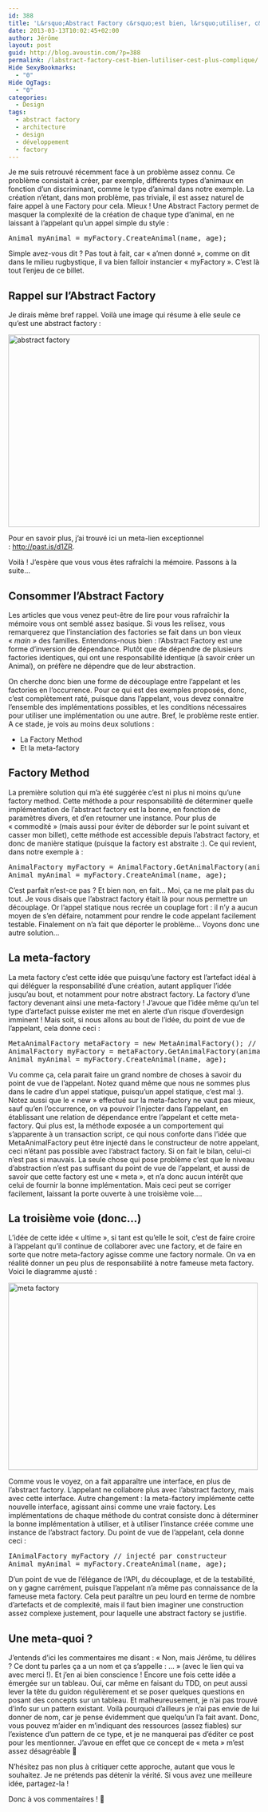 ```yaml
---
id: 388
title: 'L&rsquo;Abstract Factory c&rsquo;est bien, l&rsquo;utiliser, c&rsquo;est plus compliqué'
date: 2013-03-13T10:02:45+02:00
author: Jérôme
layout: post
guid: http://blog.avoustin.com/?p=388
permalink: /labstract-factory-cest-bien-lutiliser-cest-plus-complique/
Hide SexyBookmarks:
  - "0"
Hide OgTags:
  - "0"
categories:
  - Design
tags:
  - abstract factory
  - architecture
  - design
  - développement
  - factory
---
```


Je me suis retrouvé récemment face à un problème assez connu. Ce problème consistait à créer, par exemple, différents types d&rsquo;animaux en fonction d&rsquo;un discriminant, comme le type d&rsquo;animal dans notre exemple. La création n&rsquo;étant, dans mon problème, pas triviale, il est assez naturel de faire appel à une Factory pour cela. Mieux ! Une Abstract Factory permet de masquer la complexité de la création de chaque type d&rsquo;animal, en ne laissant à l&rsquo;appelant qu&rsquo;un appel simple du style :

<pre class="brush: csharp; title: C#; notranslate" title="C#">Animal myAnimal = myFactory.CreateAnimal(name, age);</pre>

Simple avez-vous dit ? Pas tout à fait, car « a&rsquo;men donné », comme on dit dans le milieu rugbystique, il va bien falloir instancier « myFactory ». C&rsquo;est là tout l&rsquo;enjeu de ce billet.<!--more-->

## Rappel sur l&rsquo;Abstract Factory

Je dirais même bref rappel. Voilà une image qui résume à elle seule ce qu&rsquo;est une abstract factory :

[<img class="aligncenter size-full wp-image-397" alt="abstract factory" src="http://blog.avoustin.com/wp-content/upload/abstract-factory.png" width="504" height="385" srcset="http://blog.avoustin.com/wp-content/upload/abstract-factory.png 504w, http://blog.avoustin.com/wp-content/upload/abstract-factory-300x229.png 300w" sizes="(max-width: 504px) 100vw, 504px" />](http://blog.avoustin.com/wp-content/upload/abstract-factory.png)

Pour en savoir plus, j&rsquo;ai trouvé ici un meta-lien exceptionnel : <a title="Abstract Factory dans Google" href="http://past.is/d1ZR" target="_blank">http://past.is/d1ZR</a>.

Voilà ! J&rsquo;espère que vous vous êtes rafraîchi la mémoire. Passons à la suite&#8230;

## Consommer l&rsquo;Abstract Factory

Les articles que vous venez peut-être de lire pour vous rafraîchir la mémoire vous ont semblé assez basique. Si vous les relisez, vous remarquerez que l&rsquo;instanciation des factories se fait dans un bon vieux « _main »_ des familles. Entendons-nous bien : l&rsquo;Abstract Factory est une forme d&rsquo;inversion de dépendance. Plutôt que de dépendre de plusieurs factories identiques, qui ont une responsabilité identique (à savoir créer un Animal), on préfère ne dépendre que de leur abstraction.

On cherche donc bien une forme de découplage entre l&rsquo;appelant et les factories en l&rsquo;occurrence. Pour ce qui est des exemples proposés, donc, c&rsquo;est complètement raté, puisque dans l&rsquo;appelant, vous devez connaitre l&rsquo;ensemble des implémentations possibles, et les conditions nécessaires pour utiliser une implémentation ou une autre. Bref, le problème reste entier. A ce stade, je vois au moins deux solutions :

  * <span style="line-height: 13px;">La Factory Method</span>
  * Et la meta-factory

## Factory Method

La première solution qui m&rsquo;a été suggérée c&rsquo;est ni plus ni moins qu&rsquo;une factory method. Cette méthode a pour responsabilité de déterminer quelle implémentation de l&rsquo;abstract factory est la bonne, en fonction de paramètres divers, et d&rsquo;en retourner une instance. Pour plus de « commodité » (mais aussi pour éviter de déborder sur le point suivant et casser mon billet), cette méthode est accessible depuis l&rsquo;abstract factory, et donc de manière statique (puisque la factory est abstraite :). Ce qui revient, dans notre exemple à :

<pre class="brush: csharp; title: C#; notranslate" title="C#">AnimalFactory myFactory = AnimalFactory.GetAnimalFactory(animalType);
Animal myAnimal = myFactory.CreateAnimal(name, age);</pre>

C&rsquo;est parfait n&rsquo;est-ce pas ? Et bien non, en fait&#8230; Moi, ça ne me plait pas du tout. Je vous disais que l&rsquo;abstract factory était là pour nous permettre un découplage. Or l&rsquo;appel statique nous recrée un couplage fort : il n&rsquo;y a aucun moyen de s&rsquo;en défaire, notamment pour rendre le code appelant facilement testable. Finalement on n&rsquo;a fait que déporter le problème&#8230; Voyons donc une autre solution&#8230;

## La meta-factory

La meta factory c&rsquo;est cette idée que puisqu&rsquo;une factory est l&rsquo;artefact idéal à qui déléguer la responsabilité d&rsquo;une création, autant appliquer l&rsquo;idée jusqu&rsquo;au bout, et notamment pour notre abstract factory. La factory d&rsquo;une factory devenant ainsi une meta-factory ! J&rsquo;avoue que l&rsquo;idée même qu&rsquo;un tel type d&rsquo;artefact puisse exister me met en alerte d&rsquo;un risque d&rsquo;overdesign imminent ! Mais soit, si nous allons au bout de l&rsquo;idée, du point de vue de l&rsquo;appelant, cela donne ceci :

<pre class="brush: csharp; title: C#; notranslate" title="C#">MetaAnimalFactory metaFactory = new MetaAnimalFactory(); // qui peut être injecté
AnimalFactory myFactory = metaFactory.GetAnimalFactory(animalType);
Animal myAnimal = myFactory.CreateAnimal(name, age);</pre>

Vu comme ça, cela parait faire un grand nombre de choses à savoir du point de vue de l&rsquo;appelant. Notez quand même que nous ne sommes plus dans le cadre d&rsquo;un appel statique, puisqu&rsquo;un appel statique, c&rsquo;est mal :). Notez aussi que le « new » effectué sur la meta-factory ne vaut pas mieux, sauf qu&rsquo;en l&rsquo;occurrence, on va pouvoir l&rsquo;injecter dans l&rsquo;appelant, en établissant une relation de dépendance entre l&rsquo;appelant et cette meta-factory. Qui plus est, la méthode exposée a un comportement qui s&rsquo;apparente à un transaction script, ce qui nous conforte dans l&rsquo;idée que MetaAnimalFactory peut être injecté dans le constructeur de notre appelant, ceci n&rsquo;étant pas possible avec l&rsquo;abstract factory. Si on fait le bilan, celui-ci n&rsquo;est pas si mauvais. La seule chose qui pose problème c&rsquo;est que le niveau d&rsquo;abstraction n&rsquo;est pas suffisant du point de vue de l&rsquo;appelant, et aussi de savoir que cette factory est une « meta », et n&rsquo;a donc aucun intérêt que celui de fournir la bonne implémentation. Mais ceci peut se corriger facilement, laissant la porte ouverte à une troisième voie&#8230;.

## La troisième voie (donc&#8230;)

L&rsquo;idée de cette idée « ultime », si tant est qu&rsquo;elle le soit, c&rsquo;est de faire croire à l&rsquo;appelant qu&rsquo;il continue de collaborer avec une factory, et de faire en sorte que notre meta-factory agisse comme une factory normale. On va en réalité donner un peu plus de responsabilité à notre fameuse meta factory. Voici le diagramme ajusté :

[<img class="aligncenter size-full wp-image-400" alt="meta factory" src="http://blog.avoustin.com/wp-content/upload/meta-factory1.png" width="500" height="375" srcset="http://blog.avoustin.com/wp-content/upload/meta-factory1.png 500w, http://blog.avoustin.com/wp-content/upload/meta-factory1-300x225.png 300w" sizes="(max-width: 500px) 100vw, 500px" />](http://blog.avoustin.com/wp-content/upload/meta-factory1.png)

Comme vous le voyez, on a fait apparaître une interface, en plus de l&rsquo;abstract factory. L&rsquo;appelant ne collabore plus avec l&rsquo;abstract factory, mais avec cette interface. Autre changement : la meta-factory implémente cette nouvelle interface, agissant ainsi comme une vraie factory. Les implémentations de chaque méthode du contrat consiste donc à déterminer la bonne implémentation à utiliser, et à utiliser l&rsquo;instance créée comme une instance de l&rsquo;abstract factory. Du point de vue de l&rsquo;appelant, cela donne ceci :

<pre class="brush: csharp; title: C#; notranslate" title="C#">IAnimalFactory myFactory // injecté par constructeur
Animal myAnimal = myFactory.CreateAnimal(name, age);</pre>

D&rsquo;un point de vue de l&rsquo;élégance de l&rsquo;API, du découplage, et de la testabilité, on y gagne carrément, puisque l&rsquo;appelant n&rsquo;a même pas connaissance de la fameuse meta factory. Cela peut paraître un peu lourd en terme de nombre d&rsquo;artefacts et de complexité, mais il faut bien imaginer une construction assez complexe justement, pour laquelle une abstract factory se justifie.

## Une meta-quoi ?

J&rsquo;entends d&rsquo;ici les commentaires me disant : « Non, mais Jérôme, tu délires ? Ce dont tu parles ça a un nom et ça s&rsquo;appelle : &#8230; » (avec le lien qui va avec merci !). Et j&rsquo;en ai bien conscience ! Encore une fois cette idée a émergée sur un tableau. Oui, car même en faisant du TDD, on peut aussi lever la tête du guidon régulièrement et se poser quelques questions en posant des concepts sur un tableau. Et malheureusement, je n&rsquo;ai pas trouvé d&rsquo;info sur un pattern existant. Voilà pourquoi d&rsquo;ailleurs je n&rsquo;ai pas envie de lui donner de nom, car je pense évidemment que quelqu&rsquo;un l&rsquo;a fait avant. Donc, vous pouvez m&rsquo;aider en m&rsquo;indiquant des ressources (assez fiables) sur l&rsquo;existence d&rsquo;un pattern de ce type, et je ne manquerai pas d&rsquo;éditer ce post pour les mentionner. J&rsquo;avoue en effet que ce concept de « meta » m&rsquo;est assez désagréable 🙂

N&rsquo;hésitez pas non plus à critiquer cette approche, autant que vous le souhaitez. Je ne prétends pas détenir la vérité. Si vous avez une meilleure idée, partagez-la !

Donc à vos commentaires ! 🙂

